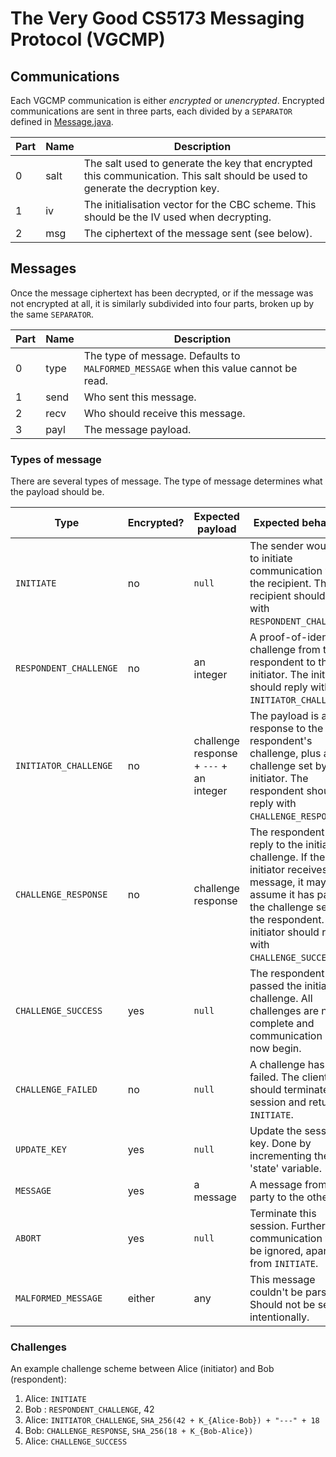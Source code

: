 # The Very Good CS5173 Messaging Protocol (VGCMP)

## Communications

Each VGCMP communication is either *encrypted* or *unencrypted*. Encrypted communications are sent in three parts, each divided by a `SEPARATOR` defined in [Message.java](./Message.java).

Part | Name | Description
-----|------|------------
0    | salt | The salt used to generate the key that encrypted this communication. This salt should be used to generate the decryption key.
1    | iv   | The initialisation vector for the CBC scheme. This should be the IV used when decrypting.
2    | msg  | The ciphertext of the message sent (see below).

## Messages

Once the message ciphertext has been decrypted, or if the message was not encrypted at all, it is similarly subdivided into four parts, broken up by the same `SEPARATOR`.

Part | Name | Description
-----|------|------------
0    | type | The type of message. Defaults to `MALFORMED_MESSAGE` when this value cannot be read.
1    | send | Who sent this message.
2    | recv | Who should receive this message.
3    | payl | The message payload.

### Types of message

There are several types of message. The type of message determines what the payload should be.

Type | Encrypted? | Expected payload | Expected behaviour
-----|------------|------------------|-------------------
`INITIATE` | no | `null` | The sender would like to initiate communication with the recipient. The recipient should reply with `RESPONDENT_CHALLENGE`.
`RESPONDENT_CHALLENGE` | no | an integer | A proof-of-identity challenge from the respondent to the initiator. The initiator should reply with `INITIATOR_CHALLENGE`.
`INITIATOR_CHALLENGE` | no | challenge response + `---` + an integer | The payload is a response to the respondent's challenge, plus a challenge set by the initiator. The respondent should reply with `CHALLENGE_RESPONSE`.
`CHALLENGE_RESPONSE` | no | challenge response | The respondent's reply to the initiator's challenge. If the initiator receives this message, it may assume it has passed the challenge set by the respondent. The initiator should reply with `CHALLENGE_SUCCESS`.
`CHALLENGE_SUCCESS` | yes | `null` | The respondent has passed the initiator's challenge. All challenges are now complete and communication can now begin.
`CHALLENGE_FAILED` | no | `null` | A challenge has been failed. The clients should terminate this session and return to `INITIATE`.
`UPDATE_KEY` | yes | `null` | Update the session key. Done by incrementing the 'state' variable.
`MESSAGE` | yes | a message | A message from one party to the other.
`ABORT` | yes | `null` | Terminate this session. Further communication will be ignored, apart from `INITIATE`.
`MALFORMED_MESSAGE` | either | any | This message couldn't be parsed. Should not be sent intentionally.

### Challenges

An example challenge scheme between Alice (initiator) and Bob (respondent):

1. Alice: `INITIATE`
2. Bob : `RESPONDENT_CHALLENGE`, 42
3. Alice: `INITIATOR_CHALLENGE`, `SHA_256(42 + K_{Alice-Bob}) + "---" + 18`
4. Bob: `CHALLENGE_RESPONSE`, `SHA_256(18 + K_{Bob-Alice})`
5. Alice: `CHALLENGE_SUCCESS`